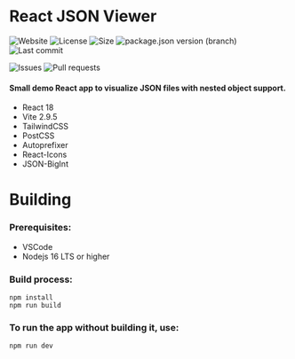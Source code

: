 # React JSON Viewer

![Website](https://img.shields.io/website?down_color=red&down_message=offline&style=plastic&up_color=green&up_message=online&url=https%3A%2F%2Freact-json-viewer-theta.vercel.app) ![License](https://img.shields.io/github/license/ParkingLotGames/React-JSON-Viewer?style=plastic) ![Size](https://img.shields.io/github/repo-size/ParkingLotGames/React-JSON-Viewer?style=plastic) ![package.json version (branch)](https://img.shields.io/github/package-json/v/ParkingLotGames/React-JSON-Viewer/main?style=plastic) ![Last commit](https://img.shields.io/github/last-commit/ParkingLotGames/React-JSON-Viewer?style=plastic)

![Issues](https://img.shields.io/github/issues-raw/ParkingLotGames/React-JSON-Viewer?style=plastic) ![Pull requests](https://img.shields.io/github/issues-pr-raw/ParkingLotGames/React-JSON-Viewer?style=plastic)

#### Small demo React app to visualize JSON files with nested object support.
- React 18
- Vite 2.9.5
- TailwindCSS 
- PostCSS 
- Autoprefixer
- React-Icons 
- JSON-BigInt

# Building

### Prerequisites:

- VSCode
- Nodejs 16 LTS or higher

### Build process:
```
npm install
npm run build
```
### To run the app without building it, use:
```
npm run dev
```
